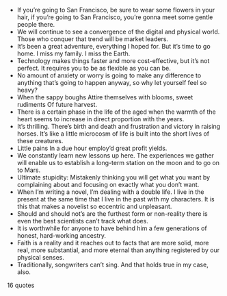  - If you’re going to San Francisco, be sure to wear some flowers in your hair, if you’re going to San Francisco, you’re gonna meet some gentle people there.
 - We will continue to see a convergence of the digital and physical world. Those who conquer that trend will be market leaders.
 - It’s been a great adventure, everything I hoped for. But it’s time to go home. I miss my family. I miss the Earth.
 - Technology makes things faster and more cost-effective, but it’s not perfect. It requires you to be as flexible as you can be.
 - No amount of anxiety or worry is going to make any difference to anything that’s going to happen anyway, so why let yourself feel so heavy?
 - When the sappy boughs Attire themselves with blooms, sweet rudiments Of future harvest.
 - There is a certain phase in the life of the aged when the warmth of the heart seems to increase in direct proportion with the years.
 - It’s thrilling. There’s birth and death and frustration and victory in raising horses. It’s like a little microcosm of life is built into the short lives of these creatures.
 - Little pains In a due hour employ’d great profit yields.
 - We constantly learn new lessons up here. The experiences we gather will enable us to establish a long-term station on the moon and to go on to Mars.
 - Ultimate stupidity: Mistakenly thinking you will get what you want by complaining about and focusing on exactly what you don’t want.
 - When I’m writing a novel, I’m dealing with a double life. I live in the present at the same time that I live in the past with my characters. It is this that makes a novelist so eccentric and unpleasant.
 - Should and should not’s are the furthest form or non-reality there is even the best scientists can’t track what does.
 - It is worthwhile for anyone to have behind him a few generations of honest, hard-working ancestry.
 - Faith is a reality and it reaches out to facts that are more solid, more real, more substantial, and more eternal than anything registered by our physical senses.
 - Traditionally, songwriters can’t sing. And that holds true in my case, also.

16 quotes